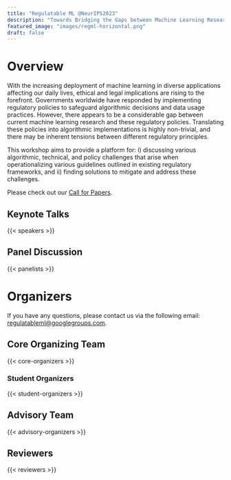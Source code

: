 ```yaml
---
title: "Regulatable ML @NeurIPS2023"
description: "Towards Bridging the Gaps between Machine Learning Research and Regulations"
featured_image: "images/regml-horizontal.png"
draft: false
---
```



# Overview

With the increasing deployment of machine learning in diverse applications affecting our daily lives, ethical and legal implications are rising to the forefront. Governments worldwide have responded by implementing regulatory policies to safeguard algorithmic decisions and data usage practices. However, there appears to be a considerable gap between current machine learning research and these regulatory policies. Translating these policies into algorithmic implementations is highly non-trivial, and there may be inherent tensions between different regulatory principles.

This workshop aims to provide a platform for: i) discussing various algorithmic, technical, and policy challenges that arise when operationalizing various guidelines outlined in existing regulatory frameworks, and ii) finding solutions to mitigate and address these challenges. 

Please check out our [Call for Papers](/cfp/).

## Keynote Talks

{{< speakers >}}

## Panel Discussion

{{< panelists >}}

# Organizers

If you have any questions, please contact us via the following email: [regulatableml@googlegroups.com](mailto:regulatableml@googlegroups.com).

## Core Organizing Team

{{< core-organizers >}}

### Student Organizers

{{< student-organizers >}}

## Advisory Team

{{< advisory-organizers >}}

## Reviewers

{{< reviewers >}}
